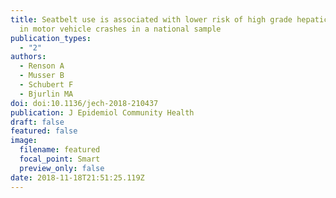 ```yaml
---
title: Seatbelt use is associated with lower risk of high grade hepatic injury
  in motor vehicle crashes in a national sample
publication_types:
  - "2"
authors:
  - Renson A
  - Musser B
  - Schubert F
  - Bjurlin MA
doi: doi:10.1136/jech-2018-210437
publication: J Epidemiol Community Health
draft: false
featured: false
image:
  filename: featured
  focal_point: Smart
  preview_only: false
date: 2018-11-18T21:51:25.119Z
---
```

